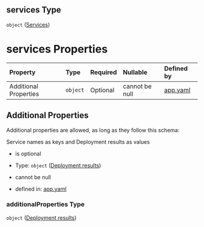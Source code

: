 ## services Type

`object` ([Services](app-properties-services.md))

# services Properties

| Property              | Type     | Required | Nullable       | Defined by                                                                                                                                 |
| :-------------------- | :------- | :------- | :------------- | :----------------------------------------------------------------------------------------------------------------------------------------- |
| Additional Properties | `object` | Optional | cannot be null | [app.yaml](app-properties-services-deployment-results.md "https://fluence.dev/schemas/app.yaml#/properties/services/additionalProperties") |

## Additional Properties

Additional properties are allowed, as long as they follow this schema:

Service names as keys and Deployment results as values

*   is optional

*   Type: `object` ([Deployment results](app-properties-services-deployment-results.md))

*   cannot be null

*   defined in: [app.yaml](app-properties-services-deployment-results.md "https://fluence.dev/schemas/app.yaml#/properties/services/additionalProperties")

### additionalProperties Type

`object` ([Deployment results](app-properties-services-deployment-results.md))
